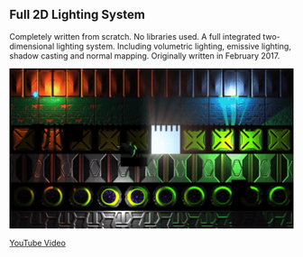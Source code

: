 ## Full 2D Lighting System ##
Completely written from scratch. No libraries used. A full integrated two-dimensional lighting system. Including volumetric lighting, emissive lighting, shadow casting and normal mapping. Originally written in February 2017. 

![Animation of the lighting](https://github.com/GryffDavid/READMEImages/blob/master/PlatformLighting/FullLighting.gif)

[YouTube Video](https://youtu.be/1JPuD6agLc4)
